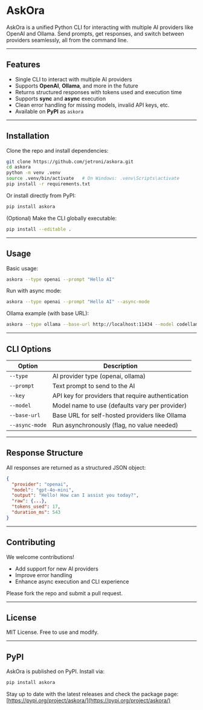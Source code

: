 # AskOra

AskOra is a unified Python CLI for interacting with multiple AI providers like OpenAI and Ollama. Send prompts, get responses, and switch between providers seamlessly, all from the command line.

---

## Features

* Single CLI to interact with multiple AI providers
* Supports **OpenAI**, **Ollama**, and more in the future
* Returns structured responses with tokens used and execution time
* Supports **sync** and **async** execution
* Clean error handling for missing models, invalid API keys, etc.
* Available on **PyPI** as `askora`

---

## Installation

Clone the repo and install dependencies:

```bash
git clone https://github.com/jetroni/askora.git
cd askora
python -m venv .venv
source .venv/bin/activate   # On Windows: .venv\Scripts\activate
pip install -r requirements.txt
```

Or install directly from PyPI:

```bash
pip install askora
```

(Optional) Make the CLI globally executable:

```bash
pip install --editable .
```

---

## Usage

Basic usage:

```bash
askora --type openai --prompt "Hello AI"
```

Run with async mode:

```bash
askora --type openai --prompt "Hello AI" --async-mode
```

Ollama example (with base URL):

```bash
askora --type ollama --base-url http://localhost:11434 --model codellama --prompt "Hello"
```

---

## CLI Options

| Option         | Description                                       |
| -------------- | ------------------------------------------------- |
| `--type`       | AI provider type (openai, ollama)                 |
| `--prompt`     | Text prompt to send to the AI                     |
| `--key`        | API key for providers that require authentication |
| `--model`      | Model name to use (defaults vary per provider)    |
| `--base-url`   | Base URL for self-hosted providers like Ollama    |
| `--async-mode` | Run asynchronously (flag, no value needed)        |

---

## Response Structure

All responses are returned as a structured JSON object:

```json
{
  "provider": "openai",
  "model": "gpt-4o-mini",
  "output": "Hello! How can I assist you today?",
  "raw": {...},
  "tokens_used": 17,
  "duration_ms": 543
}
```

---

## Contributing

We welcome contributions!

* Add support for new AI providers
* Improve error handling
* Enhance async execution and CLI experience

Please fork the repo and submit a pull request.

---

## License

MIT License. Free to use and modify.

---

## PyPI

AskOra is published on PyPI. Install via:

```bash
pip install askora
```

Stay up to date with the latest releases and check the package page: [https://pypi.org/project/askora/](https://pypi.org/project/askora/)
